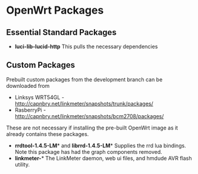 # OpenWrt Packages

## Essential Standard Packages
* **luci-lib-lucid-http** This pulls the necessary dependencies

## Custom Packages
Prebuilt custom packages from the development branch can be downloaded from  

* Linksys WRT54GL - http://capnbry.net/linkmeter/snapshots/trunk/packages/
* RasberryPi - http://capnbry.net/linkmeter/snapshots/bcm2708/packages/

These are not necessary if installing the pre-built OpenWrt image as it already contains these packages.

* **rrdtool-1.4.5-LM*** and **librrd-1.4.5-LM*** Supplies the rrd lua bindings.  Note this package has had the graph components removed.
* **linkmeter-*** The LinkMeter daemon, web ui files, and hmdude AVR flash utility.
